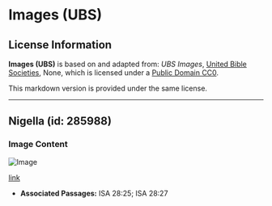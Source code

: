 # Images (UBS)

## License Information

**Images (UBS)** is based on and adapted from: _UBS Images_, [United Bible Societies](https://unitedbiblesocieties.org/), None, which is licensed under a [Public Domain CC0](https://creativecommons.org/public-domain/cc0/).

This markdown version is provided under the same license.



--------------------------------

## Nigella (id: 285988)

### Image Content

![Image](https://cdn.aquifer.bible/aquifer-content/resources/Media/WEB-0677_nigella.jpg)

[link](https://cdn.aquifer.bible/aquifer-content/resources/Media/WEB-0677_nigella.jpg)

* **Associated Passages:** ISA 28:25; ISA 28:27

